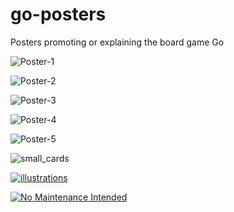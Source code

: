 # go-posters
Posters promoting or explaining the board game Go

![Poster-1](https://fireproof.github.com/images/posters/poster-1.png)

![Poster-2](https://fireproof.github.com/images/posters/BandW_go_poster-1.png)

![Poster-3](https://fireproof.github.io/images/posters/9x9_poster.png)

![Poster-4](https://fireproof.github.com/images/posters/RWB.png)

![Poster-5](https://fireproof.github.com/images/posters/go-poster-greyscale.png)

![small\_cards](https://fireproof.github.com/images/small_cards/business-card-front.png)

[![illustrations](https://fireproof.github.com/images/posters/Goban_in_Flames.png)](illustrations/)

[![No Maintenance Intended](http://unmaintained.tech/badge.svg)](http://unmaintained.tech/)